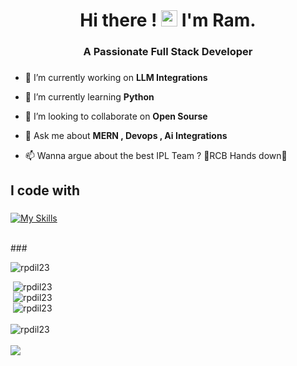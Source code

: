 
<h1 align="center">Hi there ! <img src="https://media.giphy.com/media/hvRJCLFzcasrR4ia7z/giphy.gif" width="26px"> I'm Ram.</h1>
<h3 align="center">A Passionate Full Stack Developer</h3>

###


- 🔭 I’m currently working on **LLM Integrations**

- 🌱 I’m currently learning **Python**

- 👯 I’m looking to collaborate on **Open Sourse**

- 💬 Ask me about **MERN , Devops , Ai Integrations**

- 📫 Wanna argue about the best IPL Team ? 🫶RCB Hands down🫶



<h2 align="left">I code with</h2>

###

[![My Skills](https://skillicons.dev/icons?i=ts,js,react,nextjs,nodejs,express,fastapi,flask,ollama,python,firebase,supabase,nginx,postgres,mongodb,prisma,git,tailwind,antd,docker,figma,kubernetes,aws,redis,linux,ubuntu)](https://skillicons.dev)

<br/>
###

<div align="left">
<p><img src="https://github-readme-stats.vercel.app/api/top-langs?username=rpdil23&show_icons=true&locale=en&layout=donut" alt="rpdil23" /></p>

<div>&nbsp;<img  src="https://github-readme-stats.vercel.app/api?username=rpdil23&show_icons=true&locale=en&theme=radical" alt="rpdil23" /></div>
</div>

<div>&nbsp;<img  src="https://github-readme-stats.vercel.app/api/pin/?username=rpdil23&repo=react-apple-login" alt="rpdil23" /></div>
</div>

<div>&nbsp;<img  src="https://github-readme-stats.vercel.app/api/pin/?username=rpdil23&repo=rpdil23" alt="rpdil23" /></div>
</div>

<br/>


<div align="left"><img align="center" src="https://github-readme-streak-stats.herokuapp.com/?user=rpdil23&" alt="rpdil23" /></div>

<br/>

<a href="https://github.com/Abdullah-dev0">
  <img  src="https://github-readme-activity-graph.vercel.app/graph?username=rpdil23&theme=react-dark" />
</a>

<br/>

